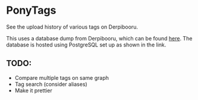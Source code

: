 # PonyTags

See the upload history of various tags on Derpibooru.

This uses a database dump from Derpibooru, which can be found [here](https://derpibooru.org/pages/data_dumps). The database is hosted using PostgreSQL set up as shown in the link.

## TODO:
* Compare multiple tags on same graph
* Tag search (consider aliases)
* Make it prettier
